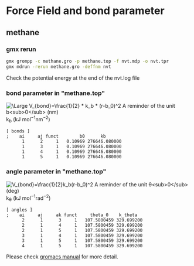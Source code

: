 # Force Field and bond parameter 
## methane
### gmx rerun
```bash
gmx grompp -c methane.gro -p methane.top -f nvt.mdp -o nvt.tpr
gmx mdrun -rerun methane.gro -deffnm nvt
```
Check the potential energy at the end of the nvt.log file  
    
### bond parameter in "methane.top"
![\Large V_{bond}=\frac{1}{2} * k_b * (r-b_0)^2](https://latex.codecogs.com/svg.latex?\Large&space;V_{bond}=\frac{1}{2}*k_b*(r-b_0)^2)   
A reminder of the unit    
b<sub>0</sub> (nm)  
k<sub>b</sub> (kJ mol<sup>−1</sup>nm<sup>−2</sup>)
```
[ bonds ]
;    ai     aj funct        b0      kb
      1      2     1   0.10969 276646.080000
      1      3     1   0.10969 276646.080000
      1      4     1   0.10969 276646.080000
      1      5     1   0.10969 276646.080000
```
    
### angle parameter in "methane.top"
![V_{bond}=\frac{1}{2}*k_b*(r-b_0)^2](https://latex.codecogs.com/svg.latex?\Large&space;V_{bond}=\frac{1}{2}*k_b*(r-b_0)^2)   
A reminder of the unit  
θ<sub>0</sub> (deg)  
k<sub>θ</sub> (kJ mol<sup>−1</sup>rad<sup>−2</sup>)
```
[ angles ]
;    ai     aj     ak funct     theta_0    k_theta 
      2      1      3     1   107.5800459 329.699200
      2      1      4     1   107.5800459 329.699200
      2      1      5     1   107.5800459 329.699200
      3      1      4     1   107.5800459 329.699200
      3      1      5     1   107.5800459 329.699200
      4      1      5     1   107.5800459 329.699200
```
Please check [gromacs manual](https://manual.gromacs.org/documentation/current/reference-manual/topologies/topology-file-formats.html) for more detail.  
